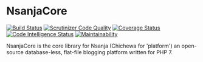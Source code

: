 # NsanjaCore

[![Build Status](https://scrutinizer-ci.com/g/ColonelBlimp/NsanjaCore/badges/build.png?b=master)](https://scrutinizer-ci.com/g/ColonelBlimp/NsanjaCore/build-status/master)
[![Scrutinizer Code Quality](https://scrutinizer-ci.com/g/ColonelBlimp/NsanjaCore/badges/quality-score.png?b=master)](https://scrutinizer-ci.com/g/ColonelBlimp/NsanjaCore/?branch=master)
[![Coverage Status](https://coveralls.io/repos/github/ColonelBlimp/NsanjaCore/badge.svg?branch=master)](https://coveralls.io/github/ColonelBlimp/NsanjaCore?branch=master)
[![Code Intelligence Status](https://scrutinizer-ci.com/g/ColonelBlimp/NsanjaCore/badges/code-intelligence.svg?b=master)](https://scrutinizer-ci.com/code-intelligence)
[![Maintainability](https://api.codeclimate.com/v1/badges/ed29b9aa12d0831cccde/maintainability)](https://codeclimate.com/github/ColonelBlimp/NsanjaCore/maintainability)

NsanjaCore is the core library for Nsanja (Chichewa for 'platform') an open-source database-less, flat-file blogging platform written for PHP 7.